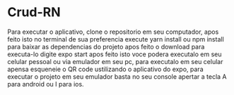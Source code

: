 # Crud-RN

Para executar o aplicativo, clone o repositorio em seu computador, apos feito isto no terminal de sua preferencia execute yarn install ou npm install para baixar as dependencias do projeto apos feito o download para executa-lo digite expo start apos feito isto voce podera executalo em seu celular pessoal ou via emulador em seu pc, para executalo em seu celular apensa esqueneie o QR code ustilizando o aplicativo do expo, para executar o projeto em seu emulador basta no seu console apertar a tecla A para android ou I para ios.
